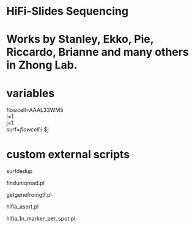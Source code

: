 # HiFi-Slides Sequencing


# Works by Stanley, Ekko, Pie, Riccardo, Brianne and many others in Zhong Lab.


# variables
flowcell=AAAL33WM5  
i=1  
j=1  
surf=$flowcell:$i:$j   

# custom external scripts


surfdedup  

finduniqread.pl  

getgenefromgtf.pl  

hifia_asort.pl  

hifia_1n_marker_per_spot.pl  


